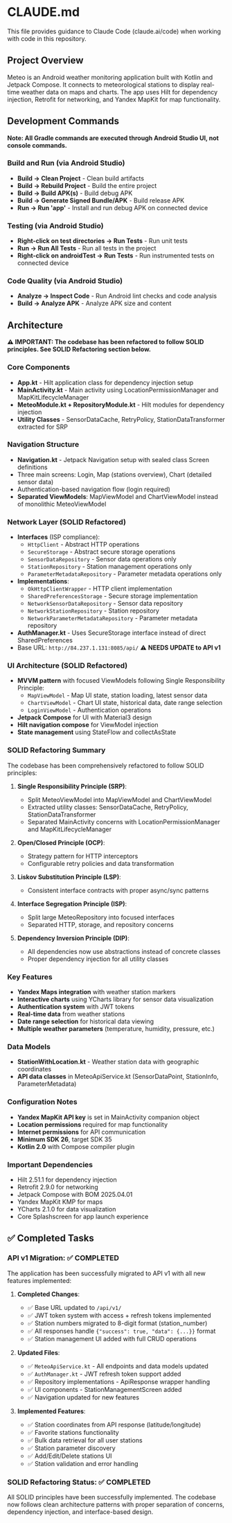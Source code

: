 # CLAUDE.md

This file provides guidance to Claude Code (claude.ai/code) when working with code in this repository.

## Project Overview

Meteo is an Android weather monitoring application built with Kotlin and Jetpack Compose. It connects to meteorological stations to display real-time weather data on maps and charts. The app uses Hilt for dependency injection, Retrofit for networking, and Yandex MapKit for map functionality.

## Development Commands

**Note: All Gradle commands are executed through Android Studio UI, not console commands.**

### Build and Run (via Android Studio)
- **Build → Clean Project** - Clean build artifacts
- **Build → Rebuild Project** - Build the entire project
- **Build → Build APK(s)** - Build debug APK
- **Build → Generate Signed Bundle/APK** - Build release APK
- **Run → Run 'app'** - Install and run debug APK on connected device

### Testing (via Android Studio)
- **Right-click on test directories → Run Tests** - Run unit tests
- **Run → Run All Tests** - Run all tests in the project
- **Right-click on androidTest → Run Tests** - Run instrumented tests on connected device

### Code Quality (via Android Studio)
- **Analyze → Inspect Code** - Run Android lint checks and code analysis
- **Build → Analyze APK** - Analyze APK size and content

## Architecture

**⚠️ IMPORTANT: The codebase has been refactored to follow SOLID principles. See SOLID Refactoring section below.**

### Core Components
- **App.kt** - Hilt application class for dependency injection setup
- **MainActivity.kt** - Main activity using LocationPermissionManager and MapKitLifecycleManager
- **MeteoModule.kt + RepositoryModule.kt** - Hilt modules for dependency injection
- **Utility Classes** - SensorDataCache, RetryPolicy, StationDataTransformer extracted for SRP

### Navigation Structure
- **Navigation.kt** - Jetpack Navigation setup with sealed class Screen definitions
- Three main screens: Login, Map (stations overview), Chart (detailed sensor data)
- Authentication-based navigation flow (login required)
- **Separated ViewModels**: MapViewModel and ChartViewModel instead of monolithic MeteoViewModel

### Network Layer (SOLID Refactored)
- **Interfaces** (ISP compliance):
  - `HttpClient` - Abstract HTTP operations
  - `SecureStorage` - Abstract secure storage operations
  - `SensorDataRepository` - Sensor data operations only
  - `StationRepository` - Station management operations only
  - `ParameterMetadataRepository` - Parameter metadata operations only
- **Implementations**:
  - `OkHttpClientWrapper` - HTTP client implementation
  - `SharedPreferencesStorage` - Secure storage implementation
  - `NetworkSensorDataRepository` - Sensor data repository
  - `NetworkStationRepository` - Station repository
  - `NetworkParameterMetadataRepository` - Parameter metadata repository
- **AuthManager.kt** - Uses SecureStorage interface instead of direct SharedPreferences
- Base URL: `http://84.237.1.131:8085/api/` ⚠️ **NEEDS UPDATE to API v1**

### UI Architecture (SOLID Refactored)
- **MVVM pattern** with focused ViewModels following Single Responsibility Principle:
  - `MapViewModel` - Map UI state, station loading, latest sensor data
  - `ChartViewModel` - Chart UI state, historical data, date range selection
  - `LoginViewModel` - Authentication operations
- **Jetpack Compose** for UI with Material3 design
- **Hilt navigation compose** for ViewModel injection
- **State management** using StateFlow and collectAsState

### SOLID Refactoring Summary
The codebase has been comprehensively refactored to follow SOLID principles:

1. **Single Responsibility Principle (SRP)**:
   - Split MeteoViewModel into MapViewModel and ChartViewModel
   - Extracted utility classes: SensorDataCache, RetryPolicy, StationDataTransformer
   - Separated MainActivity concerns with LocationPermissionManager and MapKitLifecycleManager

2. **Open/Closed Principle (OCP)**:
   - Strategy pattern for HTTP interceptors
   - Configurable retry policies and data transformation

3. **Liskov Substitution Principle (LSP)**:
   - Consistent interface contracts with proper async/sync patterns

4. **Interface Segregation Principle (ISP)**:
   - Split large MeteoRepository into focused interfaces
   - Separated HTTP, storage, and repository concerns

5. **Dependency Inversion Principle (DIP)**:
   - All dependencies now use abstractions instead of concrete classes
   - Proper dependency injection for all utility classes

### Key Features
- **Yandex Maps integration** with weather station markers
- **Interactive charts** using YCharts library for sensor data visualization
- **Authentication system** with JWT tokens
- **Real-time data** from weather stations
- **Date range selection** for historical data viewing
- **Multiple weather parameters** (temperature, humidity, pressure, etc.)

### Data Models
- **StationWithLocation.kt** - Weather station data with geographic coordinates
- **API data classes** in MeteoApiService.kt (SensorDataPoint, StationInfo, ParameterMetadata)

### Configuration Notes
- **Yandex MapKit API key** is set in MainActivity companion object
- **Location permissions** required for map functionality
- **Internet permissions** for API communication
- **Minimum SDK 26**, target SDK 35
- **Kotlin 2.0** with Compose compiler plugin

### Important Dependencies
- Hilt 2.51.1 for dependency injection
- Retrofit 2.9.0 for networking
- Jetpack Compose with BOM 2025.04.01
- Yandex MapKit KMP for maps
- YCharts 2.1.0 for data visualization
- Core Splashscreen for app launch experience

## ✅ Completed Tasks

### API v1 Migration: ✅ COMPLETED
The application has been successfully migrated to API v1 with all new features implemented:

1. **Completed Changes**:
   - ✅ Base URL updated to `/api/v1/`
   - ✅ JWT token system with access + refresh tokens implemented
   - ✅ Station numbers migrated to 8-digit format (station_number)
   - ✅ All responses handle `{"success": true, "data": {...}}` format
   - ✅ Station management UI added with full CRUD operations

2. **Updated Files**:
   - ✅ `MeteoApiService.kt` - All endpoints and data models updated
   - ✅ `AuthManager.kt` - JWT refresh token support added
   - ✅ Repository implementations - ApiResponse wrapper handling
   - ✅ UI components - StationManagementScreen added
   - ✅ Navigation updated for new features

3. **Implemented Features**:
   - ✅ Station coordinates from API response (latitude/longitude)
   - ✅ Favorite stations functionality
   - ✅ Bulk data retrieval for all user stations
   - ✅ Station parameter discovery
   - ✅ Add/Edit/Delete stations UI
   - ✅ Station validation and error handling

### SOLID Refactoring Status: ✅ COMPLETED
All SOLID principles have been successfully implemented. The codebase now follows clean architecture patterns with proper separation of concerns, dependency injection, and interface-based design.